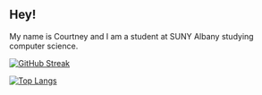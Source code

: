 ﻿## Hey!
 
 My name is Courtney and I am a student at SUNY Albany studying computer science.

[![GitHub Streak](http://github-readme-streak-stats.herokuapp.com?user=courtneyng&theme=maroongold&border_radius=10)](https://git.io/streak-stats)

[![Top Langs](https://github-readme-stats.vercel.app/api/top-langs/?username=courtneyng&theme=maroongold&border_radius=10)](https://github.com/anuraghazra/github-readme-stats)
